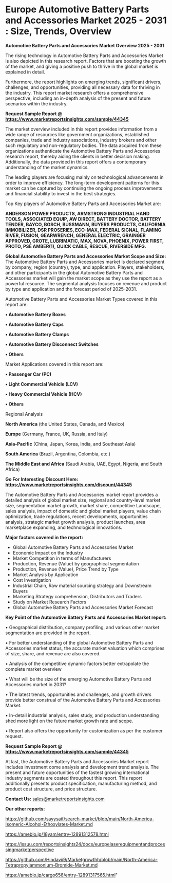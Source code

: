 # Europe Automotive Battery Parts and Accessories Market 2025 - 2031 : Size, Trends, Overview

<Strong> Automotive Battery Parts and Accessories Market Overview 2025 - 2031</strong>

The rising technology in Automotive Battery Parts and Accessories Market is also depicted in this research report. Factors that are boosting the growth of the market, and giving a positive push to thrive in the global market is explained in detail.

Furthermore, the report highlights on emerging trends, significant drivers, challenges, and opportunities, providing all necessary data for thriving in the industry. This report market research offers a comprehensive perspective, including an in-depth analysis of the present and future scenarios within the industry.

<strong>Request Sample Report @ <a href=https://www.marketreportsinsights.com/sample/44345>https://www.marketreportsinsights.com/sample/44345</a></strong>

The market overview included in this report provides information from a wide range of resources like government organizations, established companies, trade and industry associations, industry brokers and other such regulatory and non-regulatory bodies. The data acquired from these organizations authenticate the Automotive Battery Parts and Accessories research report, thereby aiding the clients in better decision making. Additionally, the data provided in this report offers a contemporary understanding of the market dynamics.

The leading players are focusing mainly on technological advancements in order to improve efficiency. The long-term development patterns for this market can be captured by continuing the ongoing process improvements and financial stability to invest in the best strategies.

Top Key players of Automotive Battery Parts and Accessories Market are:

<strong>ANDERSON POWER PRODUCTS, ARMSTRONG INDUSTRIAL HAND TOOLS, ASSOCIATED EQUIP, AW DIRECT, BATTERY DOCTOR, BATTERY TENDER, BAYCO, BOSCH, BUSSMANN, BUYERS PRODUCTS, CALIFORNIA IMMOBILIZER, DSR PROSERIES, ECO-MAX, FEDERAL SIGNAL, FLAMING RIVER, FUSION, GEARWRENCH, GENERAL ELECTRIC, GRAINGER APPROVED, GROTE, LUBRIMATIC, MAX, NOVA, PHOENIX, POWER FIRST, PROTO, PSE AMBER(1), QUICK CABLE, RESCUE, RIVERSIDE MFG.</strong>

<strong><b>Global Automotive Battery Parts and Accessories Market Scope and Size:</b></strong>
The Automotive Battery Parts and Accessories market is declared segment by company, region (country), type, and application. Players, stakeholders, and other participants in the global Automotive Battery Parts and Accessories market will gain the market scope as they use the report as a powerful resource. The segmental analysis focuses on revenue and product by type and application and the forecast period of 2025-2031.

Automotive Battery Parts and Accessories Market Types covered in this report are:

<strong>•  Automotive Battery Boxes

•  Automotive Battery Caps

•  Automotive Battery Clamps

•  Automotive Battery Disconnect Switches

•  Others</strong>

Market Applications covered in this report are:

<strong>•  Passenger Car (PC)

•  Light Commercial Vehicle (LCV)

•  Heavy Commercial Vehicle (HCV)

•  Others</strong> 

Regional Analysis

<strong>North America</strong> (the United States, Canada, and Mexico)

<strong>Europe</strong> (Germany, France, UK, Russia, and Italy)

<strong>Asia-Pacific</strong> (China, Japan, Korea, India, and Southeast Asia)

<strong>South America</strong> (Brazil, Argentina, Colombia, etc.)

<strong>The Middle East and Africa</strong> (Saudi Arabia, UAE, Egypt, Nigeria, and South Africa)

<strong>Go For Interesting Discount Here: <a href=https://www.marketreportsinsights.com/discount/44345>https://www.marketreportsinsights.com/discount/44345</a></strong>

The Automotive Battery Parts and Accessories market report provides a detailed analysis of global market size, regional and country-level market size, segmentation market growth, market share, competitive Landscape, sales analysis, impact of domestic and global market players, value chain optimization, trade regulations, recent developments, opportunities analysis, strategic market growth analysis, product launches, area marketplace expanding, and technological innovations.

<strong><b>Major factors covered in the report:</b></strong>
<ul>
  <li>Global Automotive Battery Parts and Accessories Market </li>
  <li>Economic Impact on the Industry</li>
  <li>Market Competition in terms of Manufacturers</li>
  <li>Production, Revenue (Value) by geographical segmentation</li>
  <li>Production, Revenue (Value), Price Trend by Type</li>
  <li>Market Analysis by Application</li>
  <li>Cost Investigation</li>
  <li>Industrial Chain, Raw material sourcing strategy and Downstream Buyers</li>
  <li>Marketing Strategy comprehension, Distributors and Traders</li>
  <li>Study on Market Research Factors</li>
  <li>Global Automotive Battery Parts and Accessories Market Forecast</li>
</ul>

<strong><b>Key Point of the Automotive Battery Parts and Accessories Market report:</b></strong>

• Geographical distribution, company profiling, and various other market segmentation are provided in the report.

• For better understanding of the global Automotive Battery Parts and Accessories market status, the accurate market valuation which comprises of size, share, and revenue are also covered.

• Analysis of the competitive dynamic factors better extrapolate the complete market overview

• What will be the size of the emerging Automotive Battery Parts and Accessories market in 2031?

• The latest trends, opportunities and challenges, and growth drivers provide better construal of the Automotive Battery Parts and Accessories Market.

• In-detail industrial analysis, sales study, and production understanding shed more light on the future market growth rate and scope.

• Report also offers the opportunity for customization as per the customer request.

<strong>Request Sample Report @ <a href=https://www.marketreportsinsights.com/sample/44345>https://www.marketreportsinsights.com/sample/44345</a></strong>

At last, the Automotive Battery Parts and Accessories Market report includes investment come analysis and development trend analysis. The present and future opportunities of the fastest growing international industry segments are coated throughout this report. This report additionally presents product specification, manufacturing method, and product cost structure, and price structure.

<strong>Contact Us:</strong>
sales@marketreportsinsights.com

<strong>Our other reports:</strong>

<a href=https://github.com/sayysaif/search-market/blob/main/North-America-Isomeric-Alcohol-Ethoxylates-Market.md>https://github.com/sayysaif/search-market/blob/main/North-America-Isomeric-Alcohol-Ethoxylates-Market.md</a>

<a href=https://ameblo.jp/18yam/entry-12891312578.html>https://ameblo.jp/18yam/entry-12891312578.html</a>

<a href=https://issuu.com/reportsinsights24/docs/europelaserequipmentandprocessingmarketperspective>https://issuu.com/reportsinsights24/docs/europelaserequipmentandprocessingmarketperspective</a>

<a href=https://github.com/Hindavii9/Marketgrowthh/blob/main/North-America-Tetrapropylammonium-Bromide-Market.md>https://github.com/Hindavii9/Marketgrowthh/blob/main/North-America-Tetrapropylammonium-Bromide-Market.md</a>

<a href=https://ameblo.jp/cargo656/entry-12891317565.html>https://ameblo.jp/cargo656/entry-12891317565.html</a>"
